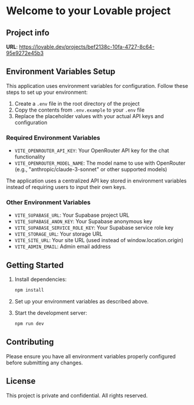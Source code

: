 # Welcome to your Lovable project

## Project info

**URL**: https://lovable.dev/projects/bef2138c-10fa-4727-8c64-95e9272e45b3

## Environment Variables Setup

This application uses environment variables for configuration. Follow these steps to set up your environment:

1. Create a `.env` file in the root directory of the project
2. Copy the contents from `.env.example` to your `.env` file
3. Replace the placeholder values with your actual API keys and configuration

### Required Environment Variables

- `VITE_OPENROUTER_API_KEY`: Your OpenRouter API key for the chat functionality
- `VITE_OPENROUTER_MODEL_NAME`: The model name to use with OpenRouter (e.g., "anthropic/claude-3-sonnet" or other supported models)

The application uses a centralized API key stored in environment variables instead of requiring users to input their own keys.

### Other Environment Variables

- `VITE_SUPABASE_URL`: Your Supabase project URL
- `VITE_SUPABASE_ANON_KEY`: Your Supabase anonymous key
- `VITE_SUPABASE_SERVICE_ROLE_KEY`: Your Supabase service role key
- `VITE_STORAGE_URL`: Your storage URL
- `VITE_SITE_URL`: Your site URL (used instead of window.location.origin)
- `VITE_ADMIN_EMAIL`: Admin email address

## Getting Started

1. Install dependencies:

   ```bash
   npm install
   ```

2. Set up your environment variables as described above.

3. Start the development server:

   ```bash
   npm run dev
   ```

## Contributing

Please ensure you have all environment variables properly configured before submitting any changes.

## License

This project is private and confidential. All rights reserved.
